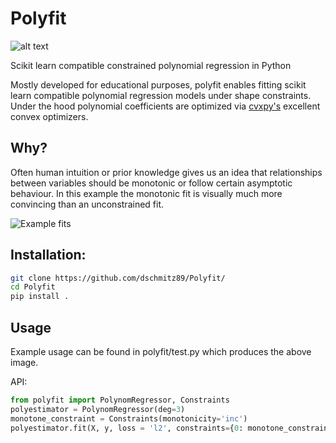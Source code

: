 # Polyfit
![alt text](https://github.com/dschmitz89/Polyfit/blob/master/Icon_new_crop.jpg "")

Scikit learn compatible constrained polynomial regression in Python

Mostly developed for educational purposes, polyfit enables fitting scikit learn compatible polynomial regression models under shape constraints.
Under the hood polynomial coefficients are optimized via [cvxpy's](https://github.com/cvxgrp/cvxpy) excellent convex optimizers. 

## Why?
Often human intuition or prior knowledge gives us an idea that relationships between variables should be monotonic or follow certain asymptotic behaviour. In this example the monotonic fit is visually much more convincing than an unconstrained fit. 

![Example fits](https://github.com/dschmitz89/Polyfit/blob/Multidimensional/Example_Monotonic.png)

## Installation: 

```bash
git clone https://github.com/dschmitz89/Polyfit/
cd Polyfit
pip install .
```

## Usage
Example usage can be found in polyfit/test.py which produces the above image.

API:
```python
from polyfit import PolynomRegressor, Constraints
polyestimator = PolynomRegressor(deg=3)
monotone_constraint = Constraints(monotonicity='inc')
polyestimator.fit(X, y, loss = 'l2', constraints={0: monotone_constraint})
```
